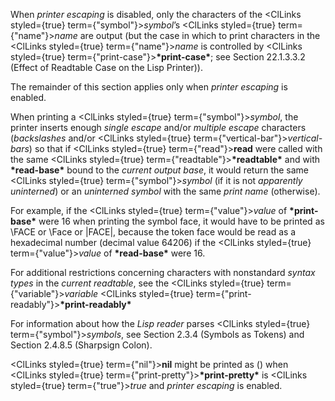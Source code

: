  



When *printer escaping* is disabled, only the characters of the <ClLinks styled={true} term={"symbol"}><i>symbol</i></ClLinks>’s <ClLinks styled={true} term={"name"}><i>name</i></ClLinks> are output (but the case in which to print characters in the <ClLinks styled={true} term={"name"}><i>name</i></ClLinks> is controlled by <ClLinks styled={true} term={"print-case"}><b>\*print-case\*</b></ClLinks>; see Section 22.1.3.3.2 (Effect of Readtable Case on the Lisp Printer)). 



The remainder of this section applies only when *printer escaping* is enabled. 



When printing a <ClLinks styled={true} term={"symbol"}><i>symbol</i></ClLinks>, the printer inserts enough *single escape* and/or *multiple escape* characters (*backslashes* and/or <ClLinks styled={true} term={"vertical-bar"}><i>vertical-bars</i></ClLinks>) so that if <ClLinks styled={true} term={"read"}><b>read</b></ClLinks> were called with the same <ClLinks styled={true} term={"readtable"}><b>\*readtable\*</b></ClLinks> and with **\*read-base\*** bound to the *current output base*, it would return the same <ClLinks styled={true} term={"symbol"}><i>symbol</i></ClLinks> (if it is not *apparently uninterned*) or an *uninterned symbol* with the same *print name* (otherwise). 



For example, if the <ClLinks styled={true} term={"value"}><i>value</i></ClLinks> of **\*print-base\*** were 16 when printing the symbol face, it would have to be printed as \FACE or \Face or |FACE|, because the token face would be read as a hexadecimal number (decimal value 64206) if the <ClLinks styled={true} term={"value"}><i>value</i></ClLinks> of **\*read-base\*** were 16. 



For additional restrictions concerning characters with nonstandard *syntax types* in the *current readtable*, see the <ClLinks styled={true} term={"variable"}><i>variable</i></ClLinks> <ClLinks styled={true} term={"print-readably"}><b>\*print-readably\*</b></ClLinks> 



For information about how the *Lisp reader* parses <ClLinks styled={true} term={"symbol"}><i>symbols</i></ClLinks>, see Section 2.3.4 (Symbols as Tokens) and Section 2.4.8.5 (Sharpsign Colon). 



<ClLinks styled={true} term={"nil"}><b>nil</b></ClLinks> might be printed as () when <ClLinks styled={true} term={"print-pretty"}><b>\*print-pretty\*</b></ClLinks> is <ClLinks styled={true} term={"true"}><i>true</i></ClLinks> and *printer escaping* is enabled. 



 



 



